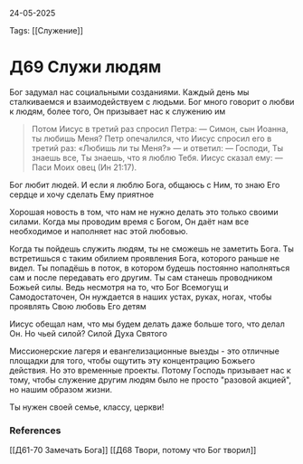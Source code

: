 24-05-2025

Tags: 
[[Служение]]
# Д69 Служи людям

Бог задумал нас социальными созданиями. Каждый день мы сталкиваемся и взаимодействуем с людьми. Бог много говорит о любви к людям, более того, Он призывает нас к служению им 

> Потом Иисус в третий раз спросил Петра: — Симон, сын Иоанна, ты любишь Меня? Петр опечалился, что Иисус спросил его в третий раз: «Любишь ли ты Меня?» — и ответил: — Господи, Ты знаешь все, Ты знаешь, что я люблю Тебя. Иисус сказал ему: — Паси Моих овец (Ин 21:17).

Бог любит людей. И если я люблю Бога, общаюсь с Ним, то знаю Его сердце и хочу сделать Ему приятное

Хорошая новость в том, что нам не нужно делать это только своими силами. Когда мы проводим время с Богом, Он даёт нам все необходимое и наполняет нас этой любовью.

Когда ты пойдешь служить людям, ты не сможешь не заметить Бога. Ты встретишься с таким обилием проявления Бога, которого раньше не видел. Ты попадёшь в поток, в котором будешь постоянно наполняться сам и после передавать его другим. Ты сам станешь проводником Божьей силы. Ведь несмотря на то, что Бог Всемогущ и Самодостаточен, Он нуждается в наших устах, руках, ногах, чтобы проявлять Свою любовь Его детям

Иисус обещал нам, что мы будем делать даже больше того, что делал Он. Но чьей силой? Силой Духа Святого

Миссионерские лагеря и евангелизационные выезды - это отличные площадки для того, чтобы ощутить эту концентрацию Божьего действия. Но это временные проекты. Потому Господь призывает нас к тому, чтобы служение другим людям было не просто "разовой акцией", но нашим образом жизни.

Ты нужен своей семье, классу, церкви!
### References
[[Д61-70 Замечать Бога]]
[[Д68 Твори, потому что Бог творил]]